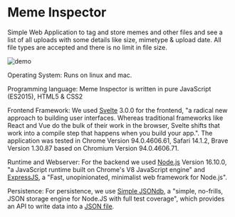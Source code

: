 # Meme Inspector
Simple Web Application to tag and store memes and other files and see a list of all uploads with some details like size, mimetype & upload date. All file types are accepted and there is no limit in file size.

![demo](https://github.com/kolomu/CAD-MemeInspector/blob/master/demo.gif)

Operating System: Runs on linux and mac.

Programming language: Meme Inspector is written in pure JavaScript (ES2015), HTML5 & CSS2 

Frontend Framework: We used [Svelte](https://svelte.dev/) 3.0.0 for the frontend, "a radical new approach to building user interfaces. Whereas traditional frameworks like React and Vue do the bulk of their work in the browser, Svelte shifts that work into a compile step that happens when you build your app.".
The application was tested in Chrome Version 94.0.4606.61, Safari 14.1.2, Brave Version 1.30.87 based on Chromium Version 94.0.4606.71.

Runtime and Webserver: For the backend we used [Node.js](https://nodejs.org/en/) Version 16.10.0, "a JavaScript runtime built on Chrome's V8 JavaScript engine" and [ExpressJS](https://expressjs.com/), a "Fast, unopinionated, minimalist web framework for Node.js".

Persistence: For persistence, we use [Simple JSONdb](https://www.npmjs.com/package/simple-json-db), a "simple, no-frills, JSON storage engine for Node.JS with full test coverage", which provides an API to write data into a [JSON file](https://github.com/kolomu/CAD-MemeInspector/blob/master/backend/database.json).
